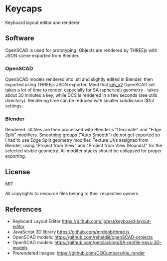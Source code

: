 # Keycaps

Keyboard layout editor and renderer


## Software

OpenSCAD is used for prototyping. Objects are rendered by THREEjs with JSON scene exported from Blender.

### OpenSCAD

OpenSCAD models rendered into .stl and slightly edited in Blender, then exported using THREEjs JSON exporter.
Mind that [key_v2](https://github.com/rsheldiii/openSCAD-projects) OpenSCAD set takes a lot of time
to render, especially for SA (spherical) geometry - takes about 30 minutes a key,
while DCS is rendered in a few seconds (see utils directory). Rendering time can be reduced with smaller subdivision ($fn) settings.


### Blender

Rendered .stl files are then processed with Blender's "Decimate" and "Edge Split" modifiers.
Smoothing groups ("Auto Smooth") do not get exported so I had to use Edge Split geometry modifier.
Texture UVs assigned from Blender, using "Project from View" and "Project from View (Bounds)" for
the selected visible geometry. All modifer stacks should be collapsed for proper exporting.


## License

MIT

All copyrights to resource files belong to their respective owners.


## References

* Keyboard Layout Editor https://github.com/ijprest/keyboard-layout-editor
* JavaScript 3D library https://github.com/mrdoob/three.js
* OpenSCAD models: https://github.com/rsheldiii/openSCAD-projects
* OpenSCAD models: https://github.com/getclacking/SA-profile-keys-3D-models
* Prerendered images: https://github.com/CQCumbers/kle_render


